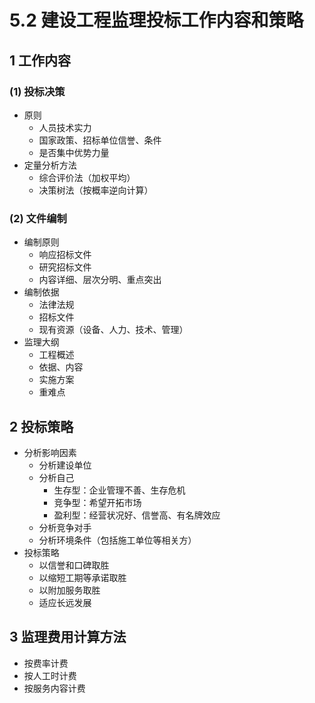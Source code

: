 # 5.2 建设工程监理投标工作内容和策略

## 1 工作内容

### (1) 投标决策

* 原则
  * 人员技术实力
  * 国家政策、招标单位信誉、条件
  * 是否集中优势力量
* 定量分析方法
  * 综合评价法（加权平均）
  * 决策树法（按概率逆向计算）

### (2) 文件编制

* 编制原则
  * 响应招标文件
  * 研究招标文件
  * 内容详细、层次分明、重点突出
* 编制依据
  * 法律法规
  * 招标文件
  * 现有资源（设备、人力、技术、管理）
* 监理大纲
  * 工程概述
  * 依据、内容
  * 实施方案
  * 重难点

## 2 投标策略

* 分析影响因素
  * 分析建设单位
  * 分析自己
    * 生存型：企业管理不善、生存危机
    * 竞争型：希望开拓市场
    * 盈利型：经营状况好、信誉高、有名牌效应
  * 分析竞争对手
  * 分析环境条件（包括施工单位等相关方）
* 投标策略
  * 以信誉和口碑取胜
  * 以缩短工期等承诺取胜
  * 以附加服务取胜
  * 适应长远发展

## 3 监理费用计算方法

* 按费率计费
* 按人工时计费
* 按服务内容计费
